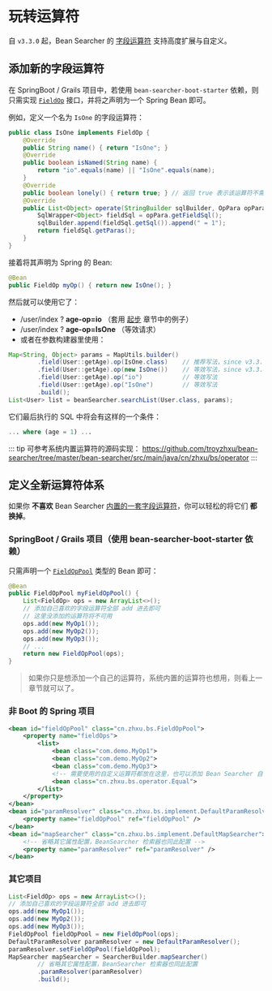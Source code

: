 # 玩转运算符

自 `v3.3.0` 起，Bean Searcher 的 [字段运算符](/guide/latest/params.html#%E5%AD%97%E6%AE%B5%E8%BF%90%E7%AE%97%E7%AC%A6) 支持高度扩展与自定义。

## 添加新的字段运算符

在 SpringBoot / Grails 项目中，若使用 `bean-searcher-boot-starter` 依赖，则只需实现 [`FieldOp`](https://github.com/troyzhxu/bean-searcher/blob/master/bean-searcher/src/main/java/cn/zhxu/bs/FieldOp.java) 接口，并将之声明为一个 Spring Bean 即可。

例如，定义一个名为 `IsOne` 的字段运算符：

```java
public class IsOne implements FieldOp {
    @Override
    public String name() { return "IsOne"; }
    @Override
    public boolean isNamed(String name) {
        return "io".equals(name) || "IsOne".equals(name);
    }
    @Override
    public boolean lonely() { return true; } // 返回 true 表示该运算符不需要参数值
    @Override
    public List<Object> operate(StringBuilder sqlBuilder, OpPara opPara) {
        SqlWrapper<Object> fieldSql = opPara.getFieldSql();
        sqlBuilder.append(fieldSql.getSql()).append(" = 1");
        return fieldSql.getParas();
    }
}
```

接着将其声明为 Spring 的 Bean:

```java
@Bean
public FieldOp myOp() { return new IsOne(); }
```

然后就可以使用它了：

* /user/index ? **age-op=io**  （套用 [起步](/guide/latest/start.html#开始检索) 章节中的例子）
* /user/index ? **age-op=IsOne** （等效请求）
* 或者在参数构建器里使用：

```java
Map<String, Object> params = MapUtils.builder()
        .field(User::getAge).op(IsOne.class)    // 推荐写法，since v3.3.1
        .field(User::getAge).op(new IsOne())    // 等效写法，since v3.3.0
        .field(User::getAge).op("io")           // 等效写法
        .field(User::getAge).op("IsOne")        // 等效写法
        .build();
List<User> list = beanSearcher.searchList(User.class, params);
```

它们最后执行的 SQL 中将会有这样的一个条件：

```sql
... where (age = 1) ...
```

::: tip 可参考系统内置运算符的源码实现：
https://github.com/troyzhxu/bean-searcher/tree/master/bean-searcher/src/main/java/cn/zhxu/bs/operator
:::

## 定义全新运算符体系

如果你 **不喜欢** Bean Searcher [内置的一套字段运算符](/guide/latest/params.html#%E5%AD%97%E6%AE%B5%E8%BF%90%E7%AE%97%E7%AC%A6)，你可以轻松的将它们 **都换掉**。

### SpringBoot / Grails 项目（使用 bean-searcher-boot-starter 依赖）

只需声明一个 [`FieldOpPool`](https://github.com/troyzhxu/bean-searcher/blob/master/bean-searcher/src/main/java/cn/zhxu/bs/FieldOpPool.java) 类型的 Bean 即可：

```java
@Bean
public FieldOpPool myFieldOpPool() { 
    List<FieldOp> ops = new ArrayList<>();
    // 添加自己喜欢的字段运算符全部 add 进去即可
    // 这里没添加的运算符将不可用
    ops.add(new MyOp1());
    ops.add(new MyOp2());
    ops.add(new MyOp3());
    // ...
    return new FieldOpPool(ops); 
}
```

> 如果你只是想添加一个自己的运算符，系统内置的运算符也想用，则看上一章节就可以了。

### 非 Boot 的 Spring 项目

```xml
<bean id="fieldOpPool" class="cn.zhxu.bs.FieldOpPool">
    <property name="fieldOps">
        <list>
            <bean class="com.demo.MyOp1">
            <bean class="com.demo.MyOp2">
            <bean class="com.demo.MyOp3">
            <!-- 需要使用的自定义运算符都放在这里，也可以添加 Bean Searcher 自带的运算符 -->
            <bean class="cn.zhxu.bs.operator.Equal">
        </list>
    </property>
</bean>
<bean id="paramResolver" class="cn.zhxu.bs.implement.DefaultParamResolver">
    <property name="fieldOpPool" ref="fieldOpPool" />
</bean>
<bean id="mapSearcher" class="cn.zhxu.bs.implement.DefaultMapSearcher">
    <!-- 省略其它属性配置，BeanSearcher 检索器也同此配置 -->
    <property name="paramResolver" ref="paramResolver" />
</bean>
```

### 其它项目

```java
List<FieldOp> ops = new ArrayList<>();
// 添加自己喜欢的字段运算符全部 add 进去即可
ops.add(new MyOp1());   
ops.add(new MyOp2());
ops.add(new MyOp3());
FieldOpPool fieldOpPool = new FieldOpPool(ops);
DefaultParamResolver paramResolver = new DefaultParamResolver();
paramResolver.setFieldOpPool(fieldOpPool);
MapSearcher mapSearcher = SearcherBuilder.mapSearcher()
        // 省略其它属性配置，BeanSearcher 检索器也同此配置
        .paramResolver(paramResolver)
        .build();
```
